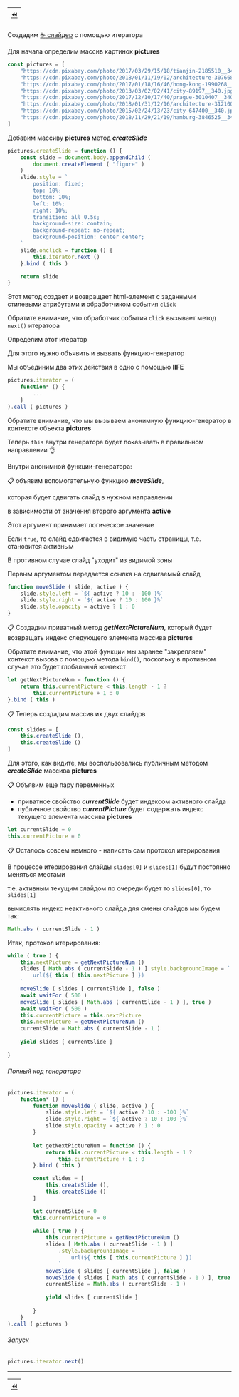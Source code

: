 | [:rewind:](generators-and-iterators) |
|-|

Создадим [:coffee: слайдер](https://garevna.github.io/js-samples/#21) с помощью итератора

Для начала определим массив картинок **pictures**

```javascript
const pictures = [
    "https://cdn.pixabay.com/photo/2017/03/29/15/18/tianjin-2185510__340.jpg",
    "https://cdn.pixabay.com/photo/2018/01/11/19/02/architecture-3076685__340.jpg",
    "https://cdn.pixabay.com/photo/2017/01/18/16/46/hong-kong-1990268__340.jpg",
    "https://cdn.pixabay.com/photo/2013/03/02/02/41/city-89197__340.jpg",
    "https://cdn.pixabay.com/photo/2017/12/10/17/40/prague-3010407__340.jpg",
    "https://cdn.pixabay.com/photo/2018/01/31/12/16/architecture-3121009__340.jpg",
    "https://cdn.pixabay.com/photo/2015/02/24/13/23/city-647400__340.jpg",
    "https://cdn.pixabay.com/photo/2018/11/29/21/19/hamburg-3846525__340.jpg"
]
```

Добавим массиву **pictures** метод **_createSlide_**

```javascript
pictures.createSlide = function () {
    const slide = document.body.appendChild (
        document.createElement ( "figure" )
    )
    slide.style = `
        position: fixed;
        top: 10%;
        bottom: 10%;
        left: 10%;
        right: 10%;
        transition: all 0.5s;
        background-size: contain;
        background-repeat: no-repeat;
        background-position: center center;
    `
    slide.onclick = function () {
        this.iterator.next ()
    }.bind ( this )

    return slide
}
```

Этот метод создает и возвращает html-элемент с заданными стилевыми атрибутами и обработчиком события `click`

Обратите внимание, что обработчик события `click` вызывает метод `next()` итератора

Определим этот итератор

Для этого нужно объявить и вызвать функцию-генератор

Мы объединим два этих действия в одно с помощью **IIFE**

```javascript
pictures.iterator = (
    function* () {
        ...
    }
).call ( pictures )
```

Обратите внимание, что мы вызываем анонимную функцию-генератор в контексте объекта **pictures**

Теперь `this` внутри генератора будет показывать в правильном направлении :ok_hand:
 
Внутри анонимной функции-генератора:

:clipboard: объявим вспомогательную функцию **_moveSlide_**, 

которая будет сдвигать слайд в нужном направлении 

в зависимости от значения второго аргумента **active**

Этот аргумент принимает логическое значение 

Если `true`, то слайд сдвигается в видимую часть страницы, т.е. становится активным

В противном случае слайд "уходит" из видимой зоны

Первым аргументом передается ссылка на сдвигаемый слайд

```javascript
function moveSlide ( slide, active ) {
    slide.style.left = `${ active ? 10 : -100 }%`
    slide.style.right = `${ active ? 10 : 100 }%`
    slide.style.opacity = active ? 1 : 0
}
```

:clipboard: Создадим приватный метод **_getNextPictureNum_**, который будет возвращать индекс следующего элемента массива **pictures**

Обратите внимание, что этой функции мы заранее "закрепляем" контекст вызова с помощью метода `bind()`, поскольку в противном случае это будет глобальный контекст 

```javascript
let getNextPictureNum = function () {
    return this.currentPicture < this.length - 1 ?
        this.currentPicture + 1 : 0
}.bind ( this )
```

:clipboard: Теперь создадим массив их двух слайдов

```javascript
const slides = [
    this.createSlide (),
    this.createSlide ()
]
```

Для этого, как видите, мы воспользовались публичным методом **_createSlide_** массива **pictures**

:clipboard: Объявим еще пару переменных

* приватное свойство **_currentSlide_** будет индексом активного слайда
* публичное свойство **_currentPicture_** будет содержать индекс текущего элемента массива **pictures**

```javascript
let currentSlide = 0
this.currentPicture = 0
```

:clipboard: Осталось совсем немного - написать сам протокол итерирования

В процессе итерирования слайды `slides[0]` и `slides[1]` будут постоянно меняться местами

т.е. активным текущим слайдом по очереди будет то `slides[0]`, то `slides[1]`

вычислять индекс неактивного слайда для смены слайдов мы будем так:

```javascript
Math.abs ( currentSlide - 1 )
```

Итак, протокол итерирования:

```javascript
while ( true ) {
    this.nextPicture = getNextPictureNum ()
    slides [ Math.abs ( currentSlide - 1 ) ].style.backgroundImage = `
        url(${ this [ this.nextPicture ] })
    `
    moveSlide ( slides [ currentSlide ], false )
    await waitFor ( 500 )
    moveSlide ( slides [ Math.abs ( currentSlide - 1 ) ], true )
    await waitFor ( 500 )
    this.currentPicture = this.nextPicture
    this.nextPicture = getNextPictureNum ()
    currentSlide = Math.abs ( currentSlide - 1 )
            
    yield slides [ currentSlide ]
            
}
```

###### Полный код генератора

```javascript
pictures.iterator = (
    function* () {
        function moveSlide ( slide, active ) {
            slide.style.left = `${ active ? 10 : -100 }%`
            slide.style.right = `${ active ? 10 : 100 }%`
            slide.style.opacity = active ? 1 : 0
        }
        
        let getNextPictureNum = function () {
            return this.currentPicture < this.length - 1 ?
                this.currentPicture + 1 : 0
        }.bind ( this )

        const slides = [
            this.createSlide (),
            this.createSlide ()
        ]

        let currentSlide = 0
        this.currentPicture = 0
        
        while ( true ) {
            this.currentPicture = getNextPictureNum ()
            slides [ Math.abs ( currentSlide - 1 ) ]
                .style.backgroundImage = `
                    url(${ this [ this.currentPicture ] })
                `
            moveSlide ( slides [ currentSlide ], false )
            moveSlide ( slides [ Math.abs ( currentSlide - 1 ) ], true )
            currentSlide = Math.abs ( currentSlide - 1 )
            
            yield slides [ currentSlide ]
            
        }
    }
).call ( pictures )
```

###### Запуск 

```javascript
pictures.iterator.next()
```

***

| [:rewind:](generators-and-iterators) |
|-|